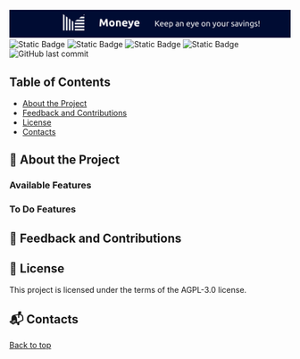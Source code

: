 <a name="top"></a>
![Moneye Repository Banner](https://github.com/ITASerus/Moneye-Money-Manager/blob/Readme-Update/Readme_Support_Files/Images/Repository_Banner.png)
![Static Badge](https://img.shields.io/badge/Dart-red?style=for-the-badge&logo=dart&logoColor=blue&color=%231e2833)
![Static Badge](https://img.shields.io/badge/Flutter-white?style=for-the-badge&logo=flutter&logoColor=%2379c7f4&color=white)
![Static Badge](https://img.shields.io/badge/Status-In_development-blue?style=for-the-badge)
![Static Badge](https://img.shields.io/badge/License-AGPL--3.0-red?style=for-the-badge)
![GitHub last commit](https://img.shields.io/github/last-commit/ITASerus/Moneye-Money-Manager?style=for-the-badge)

## Table of Contents
- [About the Project](#-about-the-project)
- [Feedback and Contributions](#-feedback-and-contributions)
- [License](#-license)
- [Contacts](#-contacts)

## 🚀 About the Project
### Available Features
### To Do Features

## 🤝 Feedback and Contributions

## 📃 License
This project is licensed under the terms of the AGPL-3.0 license.

## 📬 Contacts

[Back to top](#top)
